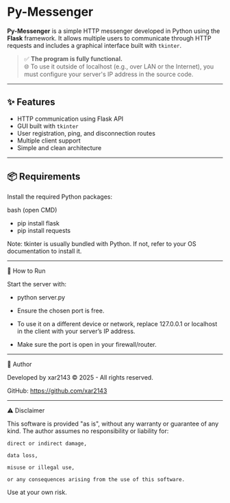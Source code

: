 # Py-Messenger

**Py-Messenger** is a simple HTTP messenger developed in Python using the **Flask** framework. It allows multiple users to communicate through HTTP requests and includes a graphical interface built with `tkinter`.

> ✅ **The program is fully functional.**  
> 🌐 To use it outside of localhost (e.g., over LAN or the Internet), you must configure your server's IP address in the source code.

---

## ✨ Features

- HTTP communication using Flask API
- GUI built with `tkinter`
- User registration, ping, and disconnection routes
- Multiple client support
- Simple and clean architecture

---

## 📦 Requirements

Install the required Python packages:

bash (open CMD)

- pip install flask
- pip install requests

Note: tkinter is usually bundled with Python. If not, refer to your OS documentation to install it.

---

🚀 How to Run

Start the server with:

- python server.py

- Ensure the chosen port is free.

- To use it on a different device or network, replace 127.0.0.1 or localhost in the client with your server’s IP address.

- Make sure the port is open in your firewall/router.

---

👤 Author

Developed by xar2143
© 2025 - All rights reserved.

GitHub: https://github.com/xar2143

---

⚠️ Disclaimer

This software is provided "as is", without any warranty or guarantee of any kind.
The author assumes no responsibility or liability for:

    direct or indirect damage,

    data loss,

    misuse or illegal use,

    or any consequences arising from the use of this software.

Use at your own risk.
